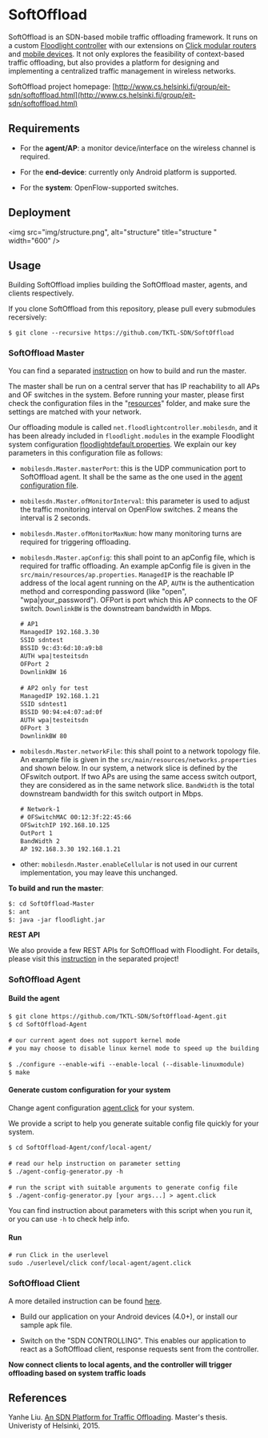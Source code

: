 # SoftOffload

SoftOffload is an SDN-based mobile traffic offloading framework. It runs on a custom [Floodlight controller](https://github.com/TKTL-SDN/SoftOffload-Master) with our extensions on [Click modular routers](https://github.com/TKTL-SDN/SoftOffload-Agent) and [mobile devices](https://github.com/TKTL-SDN/SoftOffload-Client). It not only explores the feasibility of context-based traffic offloading, but also provides a platform for designing and implementing a centralized traffic management in wireless networks.

SoftOffload project homepage: [http://www.cs.helsinki.fi/group/eit-sdn/softoffload.html](http://www.cs.helsinki.fi/group/eit-sdn/softoffload.html)

## Requirements

* For the **agent/AP**: a monitor device/interface on the wireless channel is required.

* For the **end-device**: currently only Android platform is supported.

* For the **system**: OpenFlow-supported switches.

## Deployment

<img src="img/structure.png", alt="structure" title="structure
" width="600" />

## Usage

Building SoftOffload implies building the SoftOffload master, agents, and clients respectively.

If you clone SoftOffload from this repository, please pull every submodules recersively:

    $ git clone --recursive https://github.com/TKTL-SDN/SoftOffload

### SoftOffload Master

You can find a separated [instruction](https://github.com/TKTL-SDN/SoftOffload-Master) on how to build and run the master.

The master shall be run on a central server that has IP reachability to all APs and OF switches in the system. Before running your master, please first check the configuration files in the "[resources](https://github.com/TKTL-SDN/SoftOffload-Master/blob/eit-sdn/src/main/resources)" folder, and make sure the settings are matched with your network.

Our offloading module is called `net.floodlightcontroller.mobilesdn`, and it has been already included in `floodlight.modules` in the example Floodlight system configuration [floodlightdefault.properties](https://github.com/TKTL-SDN/SoftOffload-Master/blob/eit-sdn/src/main/resources/floodlightdefault.properties). We explain our key parameters in this configuration file as follows:

* `mobilesdn.Master.masterPort`: this is the UDP communication port to SoftOffload agent. It shall be the same as the one used in the [agent configuration file](https://github.com/TKTL-SDN/SoftOffload-Agent/tree/eit-sdn/conf/local-agent).

* `mobilesdn.Master.ofMonitorInterval`: this parameter is used to adjust the traffic monitoring interval on OpenFlow switches. 2 means the interval is 2 seconds.

* `mobilesdn.Master.ofMonitorMaxNum`: how many monitoring turns are required for triggering offloading.

* `mobilesdn.Master.apConfig`: this shall point to an apConfig file, which is required for traffic offloading. An example apConfig file is given in the `src/main/resources/ap.properties`. `ManagedIP` is the reachable IP address of the local agent running on the AP, `AUTH` is the authentication method and corresponding password (like "open", "wpa|your_password"). OFPort is port which this AP connects to the OF switch. `DownlinkBW` is the downstream bandwidth in Mbps.

    ```
    # AP1
    ManagedIP 192.168.3.30
    SSID sdntest
    BSSID 9c:d3:6d:10:a9:b8
    AUTH wpa|testeitsdn
    OFPort 2
    DownlinkBW 16

    # AP2 only for test
    ManagedIP 192.168.1.21
    SSID sdntest1
    BSSID 90:94:e4:07:ad:0f
    AUTH wpa|testeitsdn
    OFPort 3
    DownlinkBW 80
    ```

* `mobilesdn.Master.networkFile`: this shall point to a network topology file. An example file is given in the `src/main/resources/networks.properties` and shown below. In our system, a network slice is defined by the OFswitch outport. If two APs are using the same access switch outport, they are considered as in the same network slice. `BandWidth` is the total downstream bandwidth for this switch outport in Mbps.

    ```
    # Network-1
    # OFSwitchMAC 00:12:3f:22:45:66
    OFSwitchIP 192.168.10.125
    OutPort 1
    BandWidth 2
    AP 192.168.3.30 192.168.1.21
    ```

* other: `mobilesdn.Master.enableCellular` is not used in our current implementation, you may leave this unchanged.


**To build and run the master**:

```
$: cd SoftOffload-Master
$: ant
$: java -jar floodlight.jar
```

**REST API**

We also provide a few REST APIs for SoftOffload with Floodlight. For details, please visit this [instruction](https://github.com/TKTL-SDN/SoftOffload-Master) in the separated project!

### SoftOffload Agent

#### Build the agent

    $ git clone https://github.com/TKTL-SDN/SoftOffload-Agent.git
    $ cd SoftOffload-Agent

    # our current agent does not support kernel mode
    # you may choose to disable linux kernel mode to speed up the building

    $ ./configure --enable-wifi --enable-local (--disable-linuxmodule)
    $ make

#### Generate custom configuration for your system

Change agent configuration [agent.click](https://github.com/TKTL-SDN/SoftOffload-Agent/tree/eit-sdn/conf/local-agent) for your system.

We provide a script to help you generate suitable config file quickly for your system.

```
$ cd SoftOffload-Agent/conf/local-agent/

# read our help instruction on parameter setting    
$ ./agent-config-generator.py -h

# run the script with suitable arguments to generate config file
$ ./agent-config-generator.py [your args...] > agent.click
```

You can find instruction about parameters with this script when you run it, or you can use `-h` to check help info.


#### Run

    # run Click in the userlevel
    sudo ./userlevel/click conf/local-agent/agent.click


### SoftOffload Client

A more detailed instruction can be found [here](https://github.com/TKTL-SDN/SoftOffload-Client).

* Build our application on your Android devices (4.0+), or install our sample apk file.

* Switch on the "SDN CONTROLLING". This enables our application to react as a SoftOffload client, response requests sent from the controller.


**Now connect clients to local agents, and the controller will trigger offloading based on system traffic loads**

## References

Yanhe Liu. [An SDN Platform for Traffic Offloading](https://helda.helsinki.fi/handle/10138/154632). Master's thesis. Univeristy of Helsinki, 2015.

